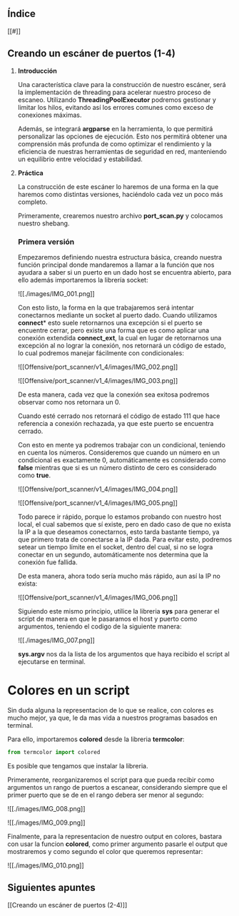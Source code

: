 ## **Índice**

[[#]]
## **Creando un escáner de puertos (1-4)**

1. **Introducción**

	Una característica clave para la construcción de nuestro escáner, será la implementación de threading para acelerar nuestro proceso de escaneo. Utilizando **ThreadingPoolExecutor** podremos gestionar y limitar los hilos, evitando así los errores comunes como exceso de conexiones máximas.
	
	Además, se integrará **argparse** en la herramienta, lo que permitirá personalizar las opciones de ejecución. Esto nos permitirá obtener una comprensión más profunda de como optimizar el rendimiento y la eficiencia de nuestras herramientas de seguridad en red, manteniendo un equilibrio entre velocidad y estabilidad.

2. **Práctica**

	La construcción de este escáner lo haremos de una forma en la que haremos como distintas versiones, haciéndolo cada vez un poco más completo.

	Primeramente, crearemos nuestro archivo **port_scan.py** y colocamos nuestro shebang.

	### **Primera versión**

	Empezaremos definiendo nuestra estructura básica, creando nuestra función principal donde mandaremos a llamar a la función que nos ayudara a saber si un puerto en un dado host se encuentra abierto, para ello además importaremos la librería socket:

	![[./images/IMG_001.png]]

	Con esto listo, la forma en la que trabajaremos será intentar conectarnos mediante un socket al puerto dado. Cuando utilizamos **connect*** esto suele retornarnos una excepción si el puerto se encuentre cerrar, pero existe una forma que es como aplicar una conexión extendida **connect_ext**, la cual en lugar de retornarnos una excepción al no lograr la conexión, nos retornará un código de estado, lo cual podremos manejar fácilmente con condicionales:

	![[Offensive/port_scanner/v1_4/images/IMG_002.png]]

	![[Offensive/port_scanner/v1_4/images/IMG_003.png]]

	De esta manera, cada vez que la conexión sea exitosa podremos observar como nos retornara un 0.

	Cuando esté cerrado nos retornará el código de estado 111 que hace referencia a conexión rechazada, ya que este puerto se encuentra cerrado.

	Con esto en mente ya podremos trabajar con un condicional, teniendo en cuenta los números. Consideremos que cuando un número en un condicional es exactamente 0, automáticamente es considerado como **false** mientras que si es un número distinto de cero es considerado como **true**.

	![[Offensive/port_scanner/v1_4/images/IMG_004.png]]

	![[Offensive/port_scanner/v1_4/images/IMG_005.png]]

	Todo parece ir rápido, porque lo estamos probando con nuestro host local, el cual sabemos que sí existe, pero en dado caso de que no exista la IP a la que deseamos conectarnos, esto tarda bastante tiempo, ya que primero trata de conectarse a la IP dada. Para evitar esto, podremos setear un tiempo límite en el socket, dentro del cual, si no se logra conectar en un segundo, automáticamente nos determina que la conexión fue fallida.

	De esta manera, ahora todo sería mucho más rápido, aun así la IP no exista:

	![[Offensive/port_scanner/v1_4/images/IMG_006.png]]

	Siguiendo este mismo principio, utilice la libreria **sys** para generar el script de manera en que le pasaramos el host y puerto como argumentos, teniendo el codigo de la siguiente manera:
	
	![[./images/IMG_007.png]]

	**sys.argv** nos da la lista de los argumentos que haya recibido el script al ejecutarse en terminal.

# **Colores en un script**

Sin duda alguna la representacion de lo que se realice, con colores es mucho mejor, ya que, le da mas vida a nuestros programas basados en terminal.

Para ello, importaremos **colored** desde la libreria **termcolor**:

```python
from termcolor import colored
```

Es posible que tengamos que instalar la libreria.

Primeramente, reorganizaremos el script para que pueda recibir como argumentos un rango de puertos a escanear, considerando siempre que el primer puerto que se de en el rango debera ser menor al segundo:

![[./images/IMG_008.png]]

![[./images/IMG_009.png]]

Finalmente, para la representacion de nuestro output en colores, bastara con usar la funcion **colored**, como primer argumento pasarle el output que mostraremos y como segundo el color que queremos representar:

![[./images/IMG_010.png]]

## Siguientes apuntes

[[Creando un escáner de puertos (2-4)]]